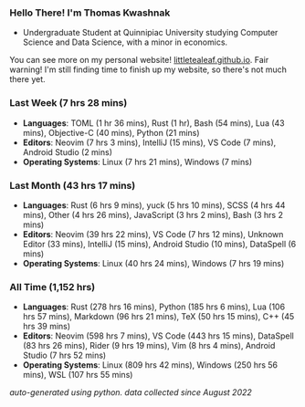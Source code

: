 
### Hello There! I'm Thomas Kwashnak

- Undergraduate Student at Quinnipiac University studying Computer Science and Data Science, with a minor in economics.

You can see more on my personal website! [littletealeaf.github.io](https://littletealeaf.github.io). Fair warning! I'm still finding time to finish up my website, so there's not much there yet.

### Last Week (7 hrs 28 mins)
- **Languages**: TOML (1 hr 36 mins), Rust (1 hr), Bash (54 mins), Lua (43 mins), Objective-C (40 mins), Python (21 mins)
- **Editors**: Neovim (7 hrs 3 mins), IntelliJ (15 mins), VS Code (7 mins), Android Studio (2 mins)
- **Operating Systems**: Linux (7 hrs 21 mins), Windows (7 mins)
    
### Last Month (43 hrs 17 mins)
- **Languages**: Rust (6 hrs 9 mins), yuck (5 hrs 10 mins), SCSS (4 hrs 44 mins), Other (4 hrs 26 mins), JavaScript (3 hrs 2 mins), Bash (3 hrs 2 mins)
- **Editors**: Neovim (39 hrs 22 mins), VS Code (7 hrs 12 mins), Unknown Editor (33 mins), IntelliJ (15 mins), Android Studio (10 mins), DataSpell (6 mins)
- **Operating Systems**: Linux (40 hrs 24 mins), Windows (7 hrs 19 mins)
    
### All Time (1,152 hrs)
- **Languages**: Rust (278 hrs 16 mins), Python (185 hrs 6 mins), Lua (106 hrs 57 mins), Markdown (96 hrs 21 mins), TeX (50 hrs 15 mins), C++ (45 hrs 39 mins)
- **Editors**: Neovim (598 hrs 7 mins), VS Code (443 hrs 15 mins), DataSpell (83 hrs 26 mins), Rider (9 hrs 19 mins), Vim (8 hrs 4 mins), Android Studio (7 hrs 52 mins)
- **Operating Systems**: Linux (809 hrs 42 mins), Windows (250 hrs 56 mins), WSL (107 hrs 55 mins)
    

*auto-generated using python. data collected since August 2022*
